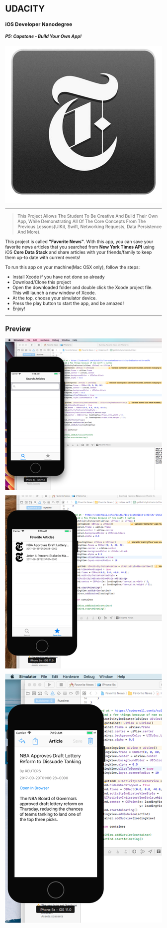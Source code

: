 # UDACITY
### iOS Developer Nanodegree
##### P5: Capstone - Build Your Own App!

![](ios_ps_logo.jpg)
_______
> This Project Allows The Student To Be Creative And Build Their Own App, While Demonstrating All Of The Core Concepts From The Previous Lessons(UIKit, Swift, Networking Requests, Data Persistence And More).

This project is called <strong>"Favorite News"</strong>. With this app, you can save your favorite news articles that you searched from <strong>New York Times API</strong> using iOS <strong>Core Data Stack</strong> and share articles with your friends/family to keep them up-to date with current events!

To run this app on your machine(Mac OSX only), follow the steps:

* Install Xcode if you have not done so already
* Download/Clone this project
* Open the downloaded folder and double click the Xcode project file. This will launch a new window of Xcode.
* At the top, choose your simulator device.
* Press the play button to start the app, and be amazed!
* Enjoy!

_____
## Preview

![](screenshot_1.png)

![](screenshot_2.png)

![](screenshot_3.png)
